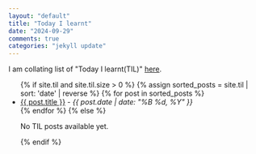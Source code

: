 ```yaml
---
layout: "default"
title: "Today I learnt"
date: "2024-09-29"
comments: true
categories: "jekyll update"
---
```


I am collating list of "Today I learnt(TIL)" [here](https://priyaranjanmarathe.github.io/til.html).

<ul>
  {% if site.til and site.til.size > 0 %}
  {% assign sorted_posts = site.til | sort: 'date' | reverse %}
  {% for post in sorted_posts %}
    <li>
      <a href="{{ site.baseurl }}{{ post.url }}">{{ post.title }}</a> - 
      <em>{{ post.date | date: "%B %d, %Y" }}</em>
    </li>
  {% endfor %}
{% else %}
  <p>No TIL posts available yet.</p>
{% endif %}
</ul>

